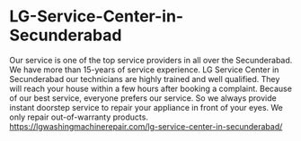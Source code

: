 # LG-Service-Center-in-Secunderabad
Our service is one of the top service providers in all over the Secunderabad. We have more than 15-years of service experience. LG Service Center in Secunderabad our technicians are highly trained and well qualified. They will reach your house within a few hours after booking a complaint. Because of our best service, everyone prefers our service. So we always provide instant doorstep service to repair your appliance in front of your eyes. We only repair out-of-warranty products. https://lgwashingmachinerepair.com/lg-service-center-in-secunderabad/ 
